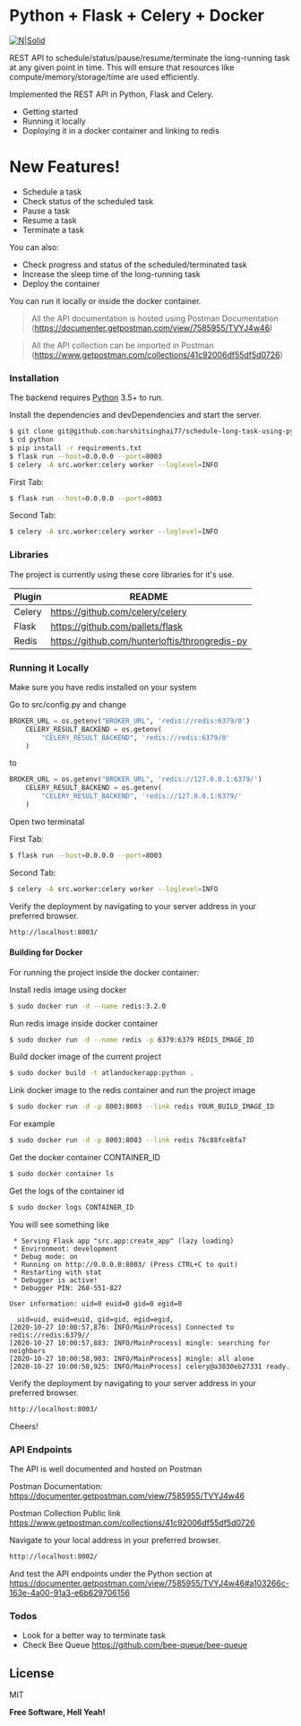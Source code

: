 # Python + Flask + Celery + Docker

[![N|Solid](https://camo.githubusercontent.com/2fd54823d96e135d6ac0ad3a1540af596b98de19/687474703a2f2f646f63732e63656c65727970726f6a6563742e6f72672f656e2f6c61746573742f5f696d616765732f63656c6572792d62616e6e65722d736d616c6c2e706e67)](https://github.com/OptimalBits/bull)

REST API to schedule/status/pause/resume/terminate the long-running task at any given point in time. This will ensure that resources like compute/memory/storage/time are used efficiently.

Implemented the REST API in Python, Flask and Celery.

- Getting started
- Running it locally
- Doploying it in a docker container and linking to redis

# New Features!

- Schedule a task
- Check status of the scheduled task
- Pause a task
- Resume a task
- Terminate a task

You can also:

- Check progress and status of the scheduled/terminated task
- Increase the sleep time of the long-running task
- Deploy the container

You can run it locally or inside the docker container.

> All the API documentation is hosted using Postman Documentation (https://documenter.getpostman.com/view/7585955/TVYJ4w46)

> All the API collection can be imported in Postman (https://www.getpostman.com/collections/41c92006df55df5d0726)

### Installation

The backend requires [Python](https://www.python.org/) 3.5+ to run.

Install the dependencies and devDependencies and start the server.

```sh
$ git clone git@github.com:harshitsinghai77/schedule-long-task-using-python-node-go.git -b python-celery
$ cd python
$ pip install -r requirements.txt
$ flask run --host=0.0.0.0 --port=8003
$ celery -A src.worker:celery worker --loglevel=INFO
```

First Tab:

```sh
$ flask run --host=0.0.0.0 --port=8003
```

Second Tab:

```sh
$ celery -A src.worker:celery worker --loglevel=INFO
```

### Libraries

The project is currently using these core libraries for it's use.

| Plugin | README                                         |
| ------ | ---------------------------------------------- |
| Celery | https://github.com/celery/celery               |
| Flask  | https://github.com/pallets/flask               |
| Redis  | https://github.com/hunterloftis/throngredis-py |

### Running it Locally

Make sure you have redis installed on your system

Go to src/config.py and change

```python
BROKER_URL = os.getenv("BROKER_URL", 'redis://redis:6379/0')
    CELERY_RESULT_BACKEND = os.getenv(
        "CELERY_RESULT_BACKEND", 'redis://redis:6379/0'
    )
```

to

```python
BROKER_URL = os.getenv("BROKER_URL", 'redis://127.0.0.1:6379/')
    CELERY_RESULT_BACKEND = os.getenv(
        "CELERY_RESULT_BACKEND", 'redis://127.0.0.1:6379/'
    )
```

Open two terminatal

First Tab:

```sh
$ flask run --host=0.0.0.0 --port=8003
```

Second Tab:

```sh
$ celery -A src.worker:celery worker --loglevel=INFO
```

Verify the deployment by navigating to your server address in your preferred browser.

```sh
http://localhost:8003/
```

#### Building for Docker

For running the project inside the docker container:

Install redis image using docker

```sh
$ sudo docker run -d --name redis:3.2.0
```

Run redis image inside docker container

```sh
$ sudo docker run -d --name redis -p 6379:6379 REDIS_IMAGE_ID
```

Build docker image of the current project

```sh
$ sudo docker build -t atlandockerapp:python .
```

Link docker image to the redis container and run the project image

```sh
$ sudo docker run -d -p 8003:8003 --link redis YOUR_BUILD_IMAGE_ID
```

For example

```sh
$ sudo docker run -d -p 8003:8003 --link redis 76c88fce8fa7
```

Get the docker container CONTAINER_ID

```sh
$ sudo docker container ls
```

Get the logs of the container id

```sh
$ sudo docker logs CONTAINER_ID
```

You will see something like

```text
 * Serving Flask app "src.app:create_app" (lazy loading)
 * Environment: development
 * Debug mode: on
 * Running on http://0.0.0.0:8003/ (Press CTRL+C to quit)
 * Restarting with stat
 * Debugger is active!
 * Debugger PIN: 268-551-827

User information: uid=0 euid=0 gid=0 egid=0

  uid=uid, euid=euid, gid=gid, egid=egid,
[2020-10-27 10:00:57,876: INFO/MainProcess] Connected to redis://redis:6379//
[2020-10-27 10:00:57,883: INFO/MainProcess] mingle: searching for neighbors
[2020-10-27 10:00:58,903: INFO/MainProcess] mingle: all alone
[2020-10-27 10:00:58,925: INFO/MainProcess] celery@a3830eb27331 ready.

```

Verify the deployment by navigating to your server address in your preferred browser.

```sh
http://localhost:8003/
```

Cheers!

### API Endpoints

The API is well documented and hosted on Postman

Postman Documentation: https://documenter.getpostman.com/view/7585955/TVYJ4w46

Postman Collection Public link
https://www.getpostman.com/collections/41c92006df55df5d0726

Navigate to your local address in your preferred browser.

```sh
http://localhost:8002/
```

And test the API endpoints under the Python section at https://documenter.getpostman.com/view/7585955/TVYJ4w46#a103266c-163e-4a00-91a3-e6b629706156

### Todos

- Look for a better way to terminate task
- Check Bee Queue https://github.com/bee-queue/bee-queue

## License

MIT

**Free Software, Hell Yeah!**
